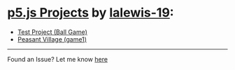 # [p5.js Projects](https://github.com/lalewis-19/p5projects) by [lalewis-19](https://github.com/lalewis-19):

- [Test Project (Ball Game)](https://lalewis-19.github.io/p5projects/test-project/index.html)
- [Peasant Village (game1)](https://lalewis-19.github.io/p5projects/game1/index.html)

---

Found an Issue? Let me know [here](https://github.com/lalewis-19/p5projects/issues)